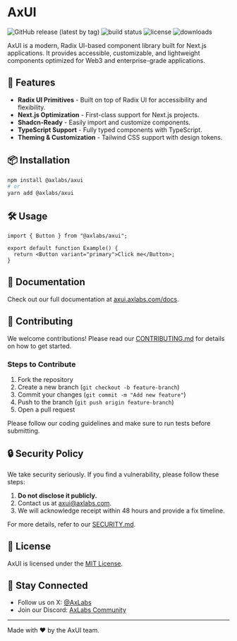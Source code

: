 # AxUI

![GitHub release (latest by tag)](https://img.shields.io/github/v/tag/axlabs/axui?label=version)
![build status](https://img.shields.io/github/actions/workflow/status/axlabs/axui/ci.yml)
![license](https://img.shields.io/npm/l/@axlabs/axui)
![downloads](https://img.shields.io/npm/dm/@axlabs/axui)

AxUI is a modern, Radix UI-based component library built for Next.js applications. It provides accessible, customizable, and lightweight components optimized for Web3 and enterprise-grade applications.

## 🚀 Features

- **Radix UI Primitives** - Built on top of Radix UI for accessibility and flexibility.
- **Next.js Optimization** - First-class support for Next.js projects.
- **Shadcn-Ready** - Easily import and customize components.
- **TypeScript Support** - Fully typed components with TypeScript.
- **Theming & Customization** - Tailwind CSS support with design tokens.

## 📦 Installation

```sh
npm install @axlabs/axui
# or
yarn add @axlabs/axui
```

## 🛠️ Usage

```tsx
import { Button } from "@axlabs/axui";

export default function Example() {
  return <Button variant="primary">Click me</Button>;
}
```

## 📖 Documentation

Check out our full documentation at [axui.axlabs.com/docs](https://axui.axlabs.com/docs).

## 🤝 Contributing

We welcome contributions! Please read our [CONTRIBUTING.md](CONTRIBUTING.md) for details on how to get started.

### Steps to Contribute

1. Fork the repository
2. Create a new branch (`git checkout -b feature-branch`)
3. Commit your changes (`git commit -m "Add new feature"`)
4. Push to the branch (`git push origin feature-branch`)
5. Open a pull request

Please follow our coding guidelines and make sure to run tests before submitting.

## 🔒 Security Policy

We take security seriously. If you find a vulnerability, please follow these steps:

1. **Do not disclose it publicly.**
2. Contact us at [axui@axlabs.com](mailto:axui@axlabs.com).
3. We will acknowledge receipt within 48 hours and provide a fix timeline.

For more details, refer to our [SECURITY.md](SECURITY.md).

## 📜 License

AxUI is licensed under the [MIT License](LICENSE).

## 📮 Stay Connected

- Follow us on X: [@AxLabs](https://x.com/ax_labs)
- Join our Discord: [AxLabs Community](https://discord.axlabs.com)

---

Made with ❤️ by the AxUI team.
